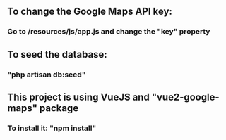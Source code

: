 <h2>To change the Google Maps API key:</h2>
<h3>Go to /resources/js/app.js and change the "key" property</h3>
<h2>To seed the database:</h2>
<h3>"php artisan db:seed"</h3>
<h2>This project is using VueJS and "vue2-google-maps" package</h2>
<h3>To install it: "npm install"</h3>